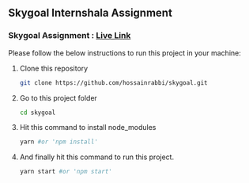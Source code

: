 ## Skygoal Internshala Assignment

### Skygoal Assignment : [Live Link](https://skygoal-assignment.netlify.app)

Please follow the below instructions to run this project in your machine:

1. Clone this repository
    ```sh
    git clone https://github.com/hossainrabbi/skygoal.git
    ```
2. Go to this project folder
    ```sh
    cd skygoal
    ```
3. Hit this command to install node_modules
    ```sh
    yarn #or 'npm install'
    ```
4. And finally hit this command to run this project.
    ```sh
    yarn start #or 'npm start'
    ```

